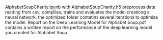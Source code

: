 AlphabetSoupCharity.ipynb with AlphabetSoupCharity.h5 preprocess data reading from csv, compliles, trains and evaluates the model creationg a neural network.
the optimized folder contatins several iterations to optimize the model.
Report on the Deep Learning Model for Alphabet Soup.pdf contains a written report on the performance of the deep learning model you created for Alphabet Soup
